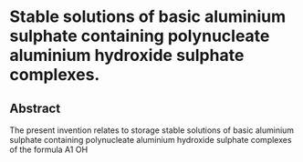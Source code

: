 # Stable solutions of basic aluminium sulphate containing polynucleate aluminium hydroxide sulphate complexes.

## Abstract
The present invention relates to storage stable solutions of basic aluminium sulphate containing polynucleate aluminium hydroxide sulphate complexes of the formula A1 OH